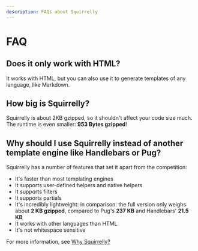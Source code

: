 ```yaml
---
description: FAQs about Squirrelly
---
```


# FAQ

## Does it only work with HTML?

It works with HTML, but you can also use it to generate templates of any language, like Markdown.

## How big is Squirrelly?

Squirrelly is about 2KB gzipped, so it shouldn't affect your code size much. The runtime is even smaller: **953 Bytes gzipped**!

## Why should I use Squirrelly instead of another template engine like Handlebars or Pug?

Squirrelly has a number of features that set it apart from the competition:

* It's faster than most templating engines
* It supports user-defined helpers and native helpers
* It supports filters
* It supports partials
* It's incredibly lightweight: in comparison: the full version only weighs about **2 KB gzipped**, compared to Pug's **237 KB** and Handlebars' **21.5 KB**
* It works with other languages than HTML
* It's not whitespace sensitive

For more information, see [Why Squirrelly?](../getting-started/why-squirrelly.md)



